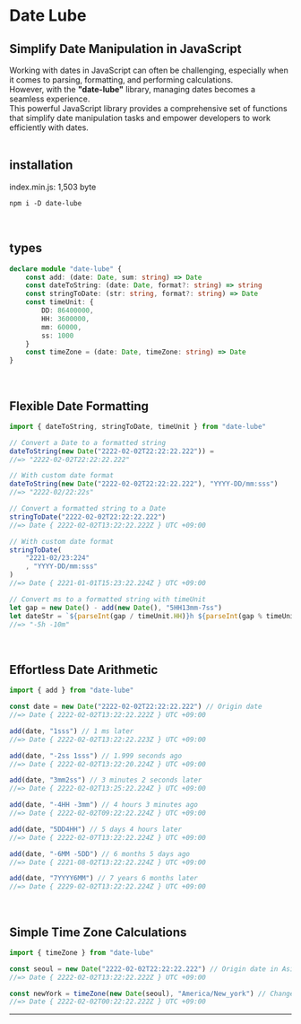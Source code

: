 # Date Lube
## Simplify Date Manipulation in JavaScript
Working with dates in JavaScript can often be challenging, especially when it comes to parsing, formatting, and performing calculations.  
However, with the **"date-lube"** library, managing dates becomes a seamless experience.  
This powerful JavaScript library provides a comprehensive set of functions that simplify date manipulation tasks and empower developers to work efficiently with dates.
<br>
<br>

## installation
index.min.js: 1,503 byte
```
npm i -D date-lube
```

<br>

## types
```ts
declare module "date-lube" {
	const add: (date: Date, sum: string) => Date
	const dateToString: (date: Date, format?: string) => string
	const stringToDate: (str: string, format?: string) => Date
	const timeUnit: {
		DD: 86400000,
		HH: 3600000,
		mm: 60000,
		ss: 1000
	}
	const timeZone = (date: Date, timeZone: string) => Date
}
```
<br>

## Flexible Date Formatting
```js
import { dateToString, stringToDate, timeUnit } from "date-lube"

// Convert a Date to a formatted string
dateToString(new Date("2222-02-02T22:22:22.222")) =
//=> "2222-02-02T22:22:22.222"

// With custom date format
dateToString(new Date("2222-02-02T22:22:22.222"), "YYYY-DD/mm:sss") 
//=> "2222-02/22:22s"

// Convert a formatted string to a Date
stringToDate("2222-02-02T22:22:22.222") 
//=> Date { 2222-02-02T13:22:22.222Z } UTC +09:00

// With custom date format
stringToDate(
	"2221-02/23:224"
	, "YYYY-DD/mm:sss"
)
//=> Date { 2221-01-01T15:23:22.224Z } UTC +09:00

// Convert ms to a formatted string with timeUnit
let gap = new Date() - add(new Date(), "5HH13mm-7ss")
let dateStr = `${parseInt(gap / timeUnit.HH)}h ${parseInt(gap % timeUnit.HH / timeUnit.mm)}m`
//=> "-5h -10m"
```
<br>

## Effortless Date Arithmetic
```js
import { add } from "date-lube"

const date = new Date("2222-02-02T22:22:22.222") // Origin date
//=> Date { 2222-02-02T13:22:22.222Z } UTC +09:00

add(date, "1sss") // 1 ms later
//=> Date { 2222-02-02T13:22:22.223Z } UTC +09:00

add(date, "-2ss 1sss") // 1.999 seconds ago
//=> Date { 2222-02-02T13:22:20.224Z } UTC +09:00

add(date, "3mm2ss") // 3 minutes 2 seconds later
//=> Date { 2222-02-02T13:25:22.224Z } UTC +09:00

add(date, "-4HH -3mm") // 4 hours 3 minutes ago
//=> Date { 2222-02-02T09:22:22.224Z } UTC +09:00

add(date, "5DD4HH") // 5 days 4 hours later
//=> Date { 2222-02-07T13:22:22.224Z } UTC +09:00

add(date, "-6MM -5DD") // 6 months 5 days ago
//=> Date { 2221-08-02T13:22:22.224Z } UTC +09:00

add(date, "7YYYY6MM") // 7 years 6 months later
//=> Date { 2229-02-02T13:22:22.224Z } UTC +09:00
```
<br>

## Simple Time Zone Calculations
```js
import { timeZone } from "date-lube"

const seoul = new Date("2222-02-02T22:22:22.222") // Origin date in Asia/Seoul
//=> Date { 2222-02-02T13:22:22.222Z } UTC +09:00

const newYork = timeZone(new Date(seoul), "America/New_york") // Change the time from Seoul to New York
//=> Date { 2222-02-02T00:22:22.222Z } UTC +09:00
```
- - -